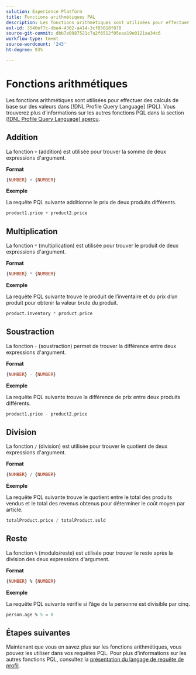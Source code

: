 ```yaml
---
solution: Experience Platform
title: Fonctions arithmétiques PAL
description: Les fonctions arithmétiques sont utilisées pour effectuer des calculs de base sur des valeurs dans le langage de requête de profil (PQL).
exl-id: 3540ef7c-dbe4-4302-a414-3cf85618f870
source-git-commit: dbb7e0987521c7a2f6512f05eaa19e0121aa34c6
workflow-type: tm+mt
source-wordcount: '243'
ht-degree: 93%

---
```


# Fonctions arithmétiques

Les fonctions arithmétiques sont utilisées pour effectuer des calculs de base sur des valeurs dans [!DNL Profile Query Language] (PQL). Vous trouverez plus d’informations sur les autres fonctions PQL dans la section [[!DNL Profile Query Language] aperçu](./overview.md).

## Addition

La fonction `+` (addition) est utilisée pour trouver la somme de deux expressions d&#39;argument.

**Format**

```sql
{NUMBER} + {NUMBER}
```

**Exemple**

La requête PQL suivante additionne le prix de deux produits différents.

```sql
product1.price + product2.price
```

## Multiplication

La fonction `*` (multiplication) est utilisée pour trouver le produit de deux expressions d&#39;argument.

**Format**

```sql
{NUMBER} * {NUMBER}
```

**Exemple**

La requête PQL suivante trouve le produit de l’inventaire et du prix d’un produit pour obtenir la valeur brute du produit.

```sql
product.inventory * product.price
```

## Soustraction

La fonction `-` (soustraction) permet de trouver la différence entre deux expressions d&#39;argument.

**Format**

```sql
{NUMBER} - {NUMBER}
```

**Exemple**

La requête PQL suivante trouve la différence de prix entre deux produits différents.

```sql
product1.price - product2.price
```

## Division

La fonction `/` (division) est utilisée pour trouver le quotient de deux expressions d&#39;argument.

**Format**

```sql
{NUMBER} / {NUMBER}
```

**Exemple**

La requête PQL suivante trouve le quotient entre le total des produits vendus et le total des revenus obtenus pour déterminer le coût moyen par article.

```sql
totalProduct.price / totalProduct.sold
```

## Reste

La fonction `%` (modulo/reste) est utilisée pour trouver le reste après la division des deux expressions d&#39;argument.

**Format**

```sql
{NUMBER} % {NUMBER}
```

**Exemple**

La requête PQL suivante vérifie si l’âge de la personne est divisible par cinq.

```sql
person.age % 5 = 0
```

## Étapes suivantes

Maintenant que vous en savez plus sur les fonctions arithmétiques, vous pouvez les utiliser dans vos requêtes PQL. Pour plus d’informations sur les autres fonctions PQL, consultez la [présentation du langage de requête de profil](./overview.md).
